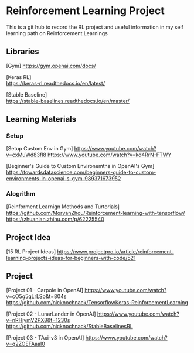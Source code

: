 # Reinforcement Learning Project
This is a git hub to record the RL project and useful information in my self learning path on Reinforcement Learnings

## Libraries
  [Gym]
  https://gym.openai.com/docs/

  [Keras RL]  
  https://keras-rl.readthedocs.io/en/latest/

  [Stable Baseline]  
  https://stable-baselines.readthedocs.io/en/master/

## Learning Materials
### Setup
[Setup Custom Env in Gym]
https://www.youtube.com/watch?v=cxMuWd83fI8
https://www.youtube.com/watch?v=kd4RrN-FTWY

[Beginner's Guide to Custom Environemtns in OpenAI's Gym]
https://towardsdatascience.com/beginners-guide-to-custom-environments-in-openai-s-gym-989371673952

### Alogrithm 
[Reinforment Learnign Methods and Turtorials]
https://github.com/MorvanZhou/Reinforcement-learning-with-tensorflow/
https://zhuanlan.zhihu.com/p/62225540


## Project Idea
[15 RL Project Ideas]
https://www.projectpro.io/article/reinforcement-learning-projects-ideas-for-beginners-with-code/521

## Project
[Project 01 - Carpole in OpenAI]
https://www.youtube.com/watch?v=cO5g5qLrLSo&t=804s
https://github.com/nicknochnack/TensorflowKeras-ReinforcementLearning

[Project 02 - LunarLander in OpenAI]
https://www.youtube.com/watch?v=nRHjymV2PX8&t=1230s
https://github.com/nicknochnack/StableBaselinesRL

[Project 03 - TAxi-v3 in OpenAI]
https://www.youtube.com/watch?v=q2ZOEFAaaI0
